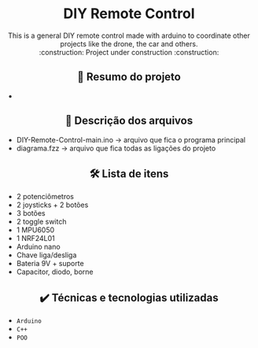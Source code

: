 <h1 align="center"> DIY Remote Control </h1>
<p  align="center"> 
    This is a general DIY remote control made with arduino to coordinate other projects like the drone, the car and others. <br>
    :construction:  Project under construction  :construction:
</p>

<h2 align="center">  🔗 Resumo do projeto </h2>

- 

<h2 align="center">  📁 Descrição dos arquivos </h2>

- DIY-Remote-Control-main.ino -> arquivo que fica o programa principal
- diagrama.fzz -> arquivo que fica todas as ligações do projeto

<h2 align="center">  🛠️ Lista de itens </h2>

- 2 potenciômetros
- 2 joysticks + 2 botões
- 3 botões
- 2 toggle switch
- 1 MPU6050
- 1 NRF24L01
- Arduino nano
- Chave liga/desliga
- Bateria 9V + suporte
- Capacitor, diodo, borne


<h2 align="center">  ✔️ Técnicas e tecnologias utilizadas </h2>

- ``Arduino``
- ``C++``
- ``POO``
